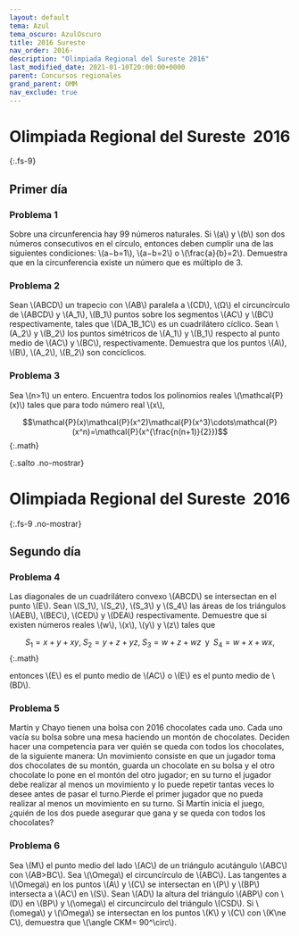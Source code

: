 ```yaml
---
layout: default
tema: Azul
tema_oscuro: AzulOscuro
title: 2016 Sureste
nav_order: 2016-
description: "Olimpiada Regional del Sureste 2016"
last_modified_date: 2021-01-10T20:00:00+0000
parent: Concursos regionales
grand_parent: OMM
nav_exclude: true
---
```


<!--Enviado por José Hdz. Stgo. al correo polynomm@outlook.com el 2 de enero de 2021-->

# Olimpiada Regional del Sureste&nbsp;<span class="deg-sitio deg-sitio-texto"> 2016</span>
{:.fs-9}

## <span class="deg-sitio deg-sitio-texto">Primer día</span>

### Problema&nbsp;<span class="deg-sitio deg-sitio-texto">1</span>

Sobre una circunferencia hay 99 números naturales. Si \\(a\\) y \\(b\\) son dos números consecutivos en el círculo, entonces deben cumplir una de las siguientes condiciones: \\(a−b=1\\), \\(a−b=2\\) o \\(\frac{a}{b}=2\\). Demuestra que en la circunferencia existe un número que es múltiplo de 3.

### Problema&nbsp;<span class="deg-sitio deg-sitio-texto">2</span>

Sean \\(ABCD\\) un trapecio con \\(AB\\) paralela a \\(CD\\), \\(Ω\\) el circuncírculo de \\(ABCD\\) y \\(A_1\\), \\(B_1\\) puntos  sobre  los segmentos \\(AC\\) y \\(BC\\) respectivamente,  tales  que \\(DA_1B_1C\\) es un cuadrilátero cíclico. Sean \\(A_2\\) y \\(B_2\\) los puntos simétricos de \\(A_1\\) y \\(B_1\\) respecto al punto medio de \\(AC\\) y \\(BC\\), respectivamente. Demuestra que los puntos \\(A\\), \\(B\\), \\(A_2\\), \\(B_2\\) son concíclicos.

### Problema&nbsp;<span class="deg-sitio deg-sitio-texto">3</span>

Sea \\(n>1\\)  un  entero.  Encuentra  todos  los  polinomios reales \\(\mathcal{P}(x)\\)  tales  que para todo número real \\(x\\),

$$\mathcal{P}(x)\mathcal{P}(x^2)\mathcal{P}(x^3)\cdots\mathcal{P}(x^n)=\mathcal{P}(x^{\frac{n(n+1)}{2}})$$
{:.math}

<div></div>
{:.salto .no-mostrar}

# Olimpiada Regional del Sureste&nbsp;<span class="deg-sitio deg-sitio-texto"> 2016</span>
{:.fs-9 .no-mostrar}

## <span class="deg-sitio deg-sitio-texto">Segundo día</span>

### Problema&nbsp;<span class="deg-sitio deg-sitio-texto">4</span>

Las diagonales de un cuadrilátero convexo \\(ABCD\\) se intersectan en el punto \\(E\\). Sean \\(S_1\\), \\(S_2\\), \\(S_3\\) y \\(S_4\\) las áreas de los triángulos \\(AEB\\), \\(BEC\\), \\(CED\\) y \\(DEA\\) respectivamente. Demuestre que si existen números reales \\(w\\), \\(x\\), \\(y\\) y \\(z\\) tales que

$$S_1=x+y+xy,\;S_2=y+z+yz,\;S_3=w+z+wz\;\;\text{y}\;\;S_4=w+x+wx,$$
{:.math}

entonces \\(E\\) es el punto medio de \\(AC\\) o \\(E\\) es el punto medio de \\(BD\\).

### Problema&nbsp;<span class="deg-sitio deg-sitio-texto">5</span>

Martín y Chayo tienen una bolsa con 2016 chocolates cada uno. Cada uno vacía su bolsa sobre una mesa haciendo un montón de chocolates. Deciden hacer una competencia para ver quién se queda con todos los chocolates, de la siguiente manera: Un movimiento consiste en que un jugador toma dos chocolates de su  montón,  guarda  un  chocolate  en  su  bolsa  y  el  otro  chocolate  lo  pone  en el montón del otro jugador; en su turno el jugador debe realizar al menos un movimiento y lo puede repetir tantas veces lo desee antes de pasar el turno.Pierde el primer jugador que no pueda realizar al menos un movimiento en su turno. Si Martín inicia el juego, ¿quién de los dos puede asegurar que gana y se queda con todos los chocolates?

### Problema&nbsp;<span class="deg-sitio deg-sitio-texto">6</span>

Sea \\(M\\) el  punto  medio  del  lado \\(AC\\) de  un  triángulo  acutángulo \\(ABC\\) con \\(AB>BC\\). Sea \\(\Omega\\) el circuncírculo de \\(ABC\\). Las tangentes a \\(\Omega\\) en los puntos \\(A\\) y \\(C\\) se intersectan en \\(P\\) y \\(BP\\) intersecta a \\(AC\\) en \\(S\\). Sean \\(AD\\) la altura del triángulo \\(ABP\\) con \\(D\\) en \\(BP\\) y \\(\omega\\) el circuncírculo del triángulo \\(CSD\\). Si \\(\omega\\) y \\(\Omega\\) se intersectan en los puntos \\(K\\) y \\(C\\) con \\(K\ne C\\), demuestra que \\(\angle CKM= 90^\circ\\).